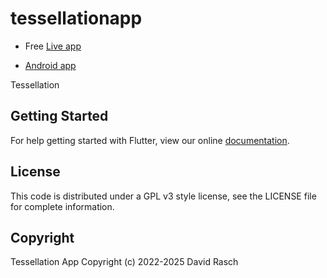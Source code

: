 # tessellationapp

* Free [Live app](https://dcrasch.github.io/tessellationapp/)

* [Android app](https://play.google.com/store/apps/details?id=nl.cloudscripting.tessellationapp)

Tessellation

## Getting Started

For help getting started with Flutter, view our online
[documentation](http://flutter.io/).

## License

This code is distributed under a GPL v3 style license, see the LICENSE file for complete information.

## Copyright

Tessellation App Copyright (c) 2022-2025 David Rasch


